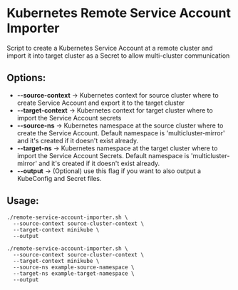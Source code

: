 # Kubernetes Remote Service Account Importer

Script to create a Kubernetes Service Account at a remote cluster and import it into target cluster as a Secret to allow multi-cluster communication

## Options:

- **--source-context** -> Kubernetes context for source cluster where to create Service Account and export it to the target cluster
- **--target-context** -> Kubernetes context for target cluster where to import the Service Account secrets
- **--source-ns** -> Kubernetes namespace at the source cluster where to create the Service Account. Default namespace is 'multicluster-mirror' and it's created if it doesn't exist already.
- **--target-ns** -> Kubernetes namespace at the target cluster where to import the Service Account Secrets. Default namespace is 'multicluster-mirror' and it's created if it doesn't exist already.
- **--output** -> (Optional) use this flag if you want to also output a KubeConfig and Secret files.

## Usage:

```
./remote-service-account-importer.sh \
  --source-context source-cluster-context \
  --target-context minikube \
  --output
```

```
./remote-service-account-importer.sh \
  --source-context source-cluster-context \
  --target-context minikube \
  --source-ns example-source-namespace \
  --target-ns example-target-namespace \
  --output
```
